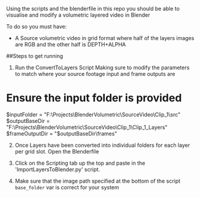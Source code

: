 
Using the scripts and the blenderfile in this repo you should be able to visualise and modify a volumetric layered video in Blender

To do so you must have:
 - A Source volumetric video in grid format where half of the layers images are RGB and the other half is DEPTH+ALPHA
 
 
##Steps to get running

1. Run the ConvertToLayers Script
Making sure to modify the parameters to match where your source footage input and frame outputs are
# Ensure the input folder is provided
$inputFolder = "F:\Projects\BlenderVolumetric\SourceVideo\Clip_1\src"
$outputBaseDir = "F:\Projects\BlenderVolumetric\SourceVideo\Clip_1\Clip_1_Layers"
$frameOutputDir = "$outputBaseDir\frames"


2. Once Layers have been converted into individual folders for each layer per grid slot. Open the Blenderfile

3. Click on the Scripting tab up the top and paste in the 'ImportLayersToBlender.py' script.

4. Make sure that the image path specified at the bottom of the script `base_folder` var is correct for your system